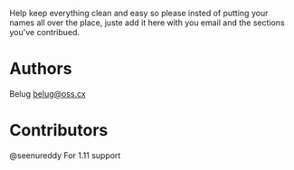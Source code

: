 Help keep everything clean and easy so please insted of putting your names all
over the place, juste add it here with you email and the sections you've
contribued.

Authors
=======

Belug belug@oss.cx


Contributors
============

@seenureddy For 1.11 support
